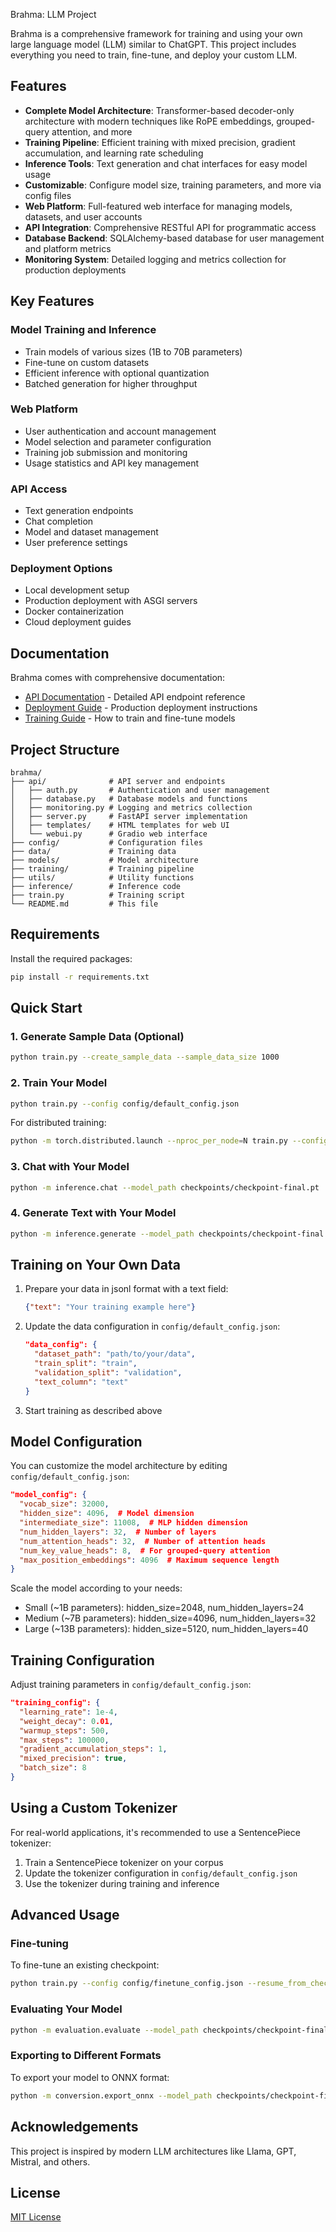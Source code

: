 Brahma: LLM Project

Brahma is a comprehensive framework for training and using your own large language model (LLM) similar to ChatGPT. This project includes everything you need to train, fine-tune, and deploy your custom LLM.

## Features

- **Complete Model Architecture**: Transformer-based decoder-only architecture with modern techniques like RoPE embeddings, grouped-query attention, and more
- **Training Pipeline**: Efficient training with mixed precision, gradient accumulation, and learning rate scheduling
- **Inference Tools**: Text generation and chat interfaces for easy model usage
- **Customizable**: Configure model size, training parameters, and more via config files
- **Web Platform**: Full-featured web interface for managing models, datasets, and user accounts
- **API Integration**: Comprehensive RESTful API for programmatic access
- **Database Backend**: SQLAlchemy-based database for user management and platform metrics
- **Monitoring System**: Detailed logging and metrics collection for production deployments

## Key Features

### Model Training and Inference
- Train models of various sizes (1B to 70B parameters)
- Fine-tune on custom datasets
- Efficient inference with optional quantization
- Batched generation for higher throughput

### Web Platform
- User authentication and account management
- Model selection and parameter configuration
- Training job submission and monitoring
- Usage statistics and API key management

### API Access
- Text generation endpoints
- Chat completion
- Model and dataset management
- User preference settings

### Deployment Options
- Local development setup
- Production deployment with ASGI servers
- Docker containerization
- Cloud deployment guides

## Documentation

Brahma comes with comprehensive documentation:

- [API Documentation](./API_DOCUMENTATION.md) - Detailed API endpoint reference
- [Deployment Guide](./DEPLOYMENT.md) - Production deployment instructions
- [Training Guide](./TRAINING.md) - How to train and fine-tune models

## Project Structure

```
brahma/
├── api/              # API server and endpoints
│   ├── auth.py       # Authentication and user management
│   ├── database.py   # Database models and functions
│   ├── monitoring.py # Logging and metrics collection
│   ├── server.py     # FastAPI server implementation
│   ├── templates/    # HTML templates for web UI
│   └── webui.py      # Gradio web interface
├── config/           # Configuration files
├── data/             # Training data
├── models/           # Model architecture
├── training/         # Training pipeline
├── utils/            # Utility functions
├── inference/        # Inference code
├── train.py          # Training script
└── README.md         # This file
```

## Requirements

Install the required packages:

```bash
pip install -r requirements.txt
```

## Quick Start

### 1. Generate Sample Data (Optional)

```bash
python train.py --create_sample_data --sample_data_size 1000
```

### 2. Train Your Model

```bash
python train.py --config config/default_config.json
```

For distributed training:

```bash
python -m torch.distributed.launch --nproc_per_node=N train.py --config config/default_config.json
```

### 3. Chat with Your Model

```bash
python -m inference.chat --model_path checkpoints/checkpoint-final.pt
```

### 4. Generate Text with Your Model

```bash
python -m inference.generate --model_path checkpoints/checkpoint-final.pt --prompt "Once upon a time"
```

## Training on Your Own Data

1. Prepare your data in jsonl format with a text field:
   
   ```json
   {"text": "Your training example here"}
   ```

2. Update the data configuration in `config/default_config.json`:
   
   ```json
   "data_config": {
     "dataset_path": "path/to/your/data",
     "train_split": "train",
     "validation_split": "validation",
     "text_column": "text"
   }
   ```

3. Start training as described above

## Model Configuration

You can customize the model architecture by editing `config/default_config.json`:

```json
"model_config": {
  "vocab_size": 32000,
  "hidden_size": 4096,  # Model dimension
  "intermediate_size": 11008,  # MLP hidden dimension
  "num_hidden_layers": 32,  # Number of layers
  "num_attention_heads": 32,  # Number of attention heads
  "num_key_value_heads": 8,  # For grouped-query attention
  "max_position_embeddings": 4096  # Maximum sequence length
}
```

Scale the model according to your needs:
- Small (~1B parameters): hidden_size=2048, num_hidden_layers=24
- Medium (~7B parameters): hidden_size=4096, num_hidden_layers=32
- Large (~13B parameters): hidden_size=5120, num_hidden_layers=40

## Training Configuration

Adjust training parameters in `config/default_config.json`:

```json
"training_config": {
  "learning_rate": 1e-4,
  "weight_decay": 0.01,
  "warmup_steps": 500,
  "max_steps": 100000,
  "gradient_accumulation_steps": 1,
  "mixed_precision": true,
  "batch_size": 8
}
```

## Using a Custom Tokenizer

For real-world applications, it's recommended to use a SentencePiece tokenizer:

1. Train a SentencePiece tokenizer on your corpus
2. Update the tokenizer configuration in `config/default_config.json`
3. Use the tokenizer during training and inference

## Advanced Usage

### Fine-tuning

To fine-tune an existing checkpoint:

```bash
python train.py --config config/finetune_config.json --resume_from_checkpoint path/to/checkpoint.pt
```

### Evaluating Your Model

```bash
python -m evaluation.evaluate --model_path checkpoints/checkpoint-final.pt --eval_dataset path/to/evaluation/data
```

### Exporting to Different Formats

To export your model to ONNX format:

```bash
python -m conversion.export_onnx --model_path checkpoints/checkpoint-final.pt --output_path model.onnx
```

## Acknowledgements

This project is inspired by modern LLM architectures like Llama, GPT, Mistral, and others.

## License

[MIT License](LICENSE)
